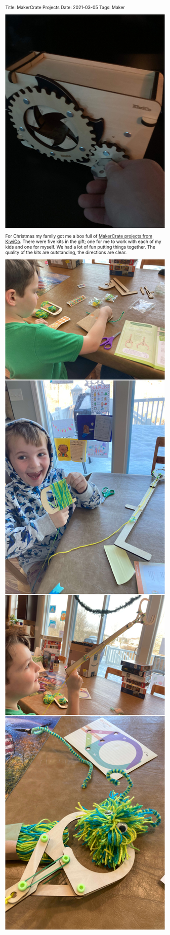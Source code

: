 Title: MakerCrate Projects
Date: 2021-03-05
Tags: Maker

![Safe Project](../images/Kiwi_Safe.jpg)

For Christmas my family got me a box full of [MakerCrate projects from KiwiCo](https://www.kiwico.com/maker).  There were five kits in the gift; one for me to work with each of my kids and one for myself. We had a lot of fun putting things together.  The quality of the kits are outstanding, the directions are clear. 


![Safe Project](../images/Kiwi_1.jpg)
![Safe Project](../images/Kiwi_2.jpg)
![Safe Project](../images/Kiwi_3.jpg)
![Safe Project](../images/Kiwi_4.jpg)

